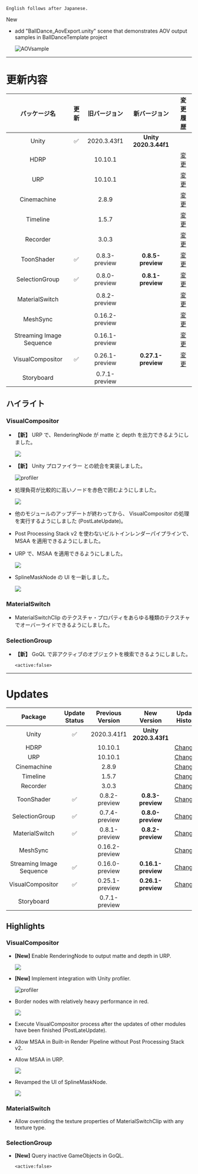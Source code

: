 ```
English follows after Japanese.
```

New
* add "BallDance_AovExport.unity" scene that demonstrates AOV output samples in BallDanceTemplate project
 
  ![AOVsample](https://user-images.githubusercontent.com/71803280/214796666-a2e2a580-0140-48b4-b745-ec121f29241c.png)

---

# 更新内容

|**パッケージ名**|**更新**|**旧バージョン**|**新バージョン**|**変更履歴**|
| :-: | :-: | :-: | :-: | :-: |
|Unity|:white_check_mark:|2020.3.43f1|**Unity 2020.3.44f1**||
|HDRP||10.10.1||[変更](https://docs.unity3d.com/Packages/com.unity.render-pipelines.high-definition@10.10/changelog/CHANGELOG.html) |
|URP||10.10.1||[変更](https://docs.unity3d.com/Packages/com.unity.render-pipelines.universal@10.10/changelog/CHANGELOG.html)|
|Cinemachine||2.8.9||[変更](https://docs.unity3d.com/Packages/com.unity.cinemachine@2.8/changelog/CHANGELOG.html)|
|Timeline||1.5.7||[変更](https://docs.unity3d.com/Packages/com.unity.timeline@1.5/changelog/CHANGELOG.html)|
|Recorder||3.0.3||[変更](https://docs.unity3d.com/Packages/com.unity.recorder@3.0/changelog/CHANGELOG.html)|
|ToonShader|:white_check_mark:|0.8.3-preview|**0.8.5-preview**|[変更](https://docs.unity3d.com/Packages/com.unity.toonshader@0.8/changelog/CHANGELOG.html)|
|SelectionGroup|:white_check_mark:|0.8.0-preview|**0.8.1-preview**|[変更](https://docs.unity3d.com/Packages/com.unity.selection-groups@0.8/changelog/CHANGELOG.html)|
|MaterialSwitch||0.8.2-preview||[変更](https://docs.unity3d.com/Packages/com.unity.material-switch@0.8/changelog/CHANGELOG.html)|
|MeshSync||0.16.2-preview||[変更](https://docs.unity3d.com/ja/Packages/com.unity.meshsync@0.16/changelog/CHANGELOG.html)|
|Streaming Image Sequence||0.16.1-preview||[変更](https://docs.unity3d.com/Packages/com.unity.streaming-image-sequence@0.16/changelog/CHANGELOG.html)|
|VisualCompositor|:white_check_mark:|0.26.1-preview|**0.27.1-preview**|[変更](https://docs.unity3d.com/Packages/com.unity.visual-compositor@0.26/changelog/CHANGELOG.html)|
|Storyboard||0.7.1-preview|||

## **ハイライト**

### **VisualCompositor**

* **【新】** URP で、RenderingNode が matte と depth を出力できるようにしました。

  ![](https://user-images.githubusercontent.com/71803280/213374633-a090c2cb-cf68-4044-948e-5d94612d3141.png)

* **【新】** Unity プロファイラー との統合を実装しました。

  ![profiler](https://user-images.githubusercontent.com/71803280/213129643-eae056ab-2112-479e-b6a9-3e3ee316471b.png)

* 処理負荷が比較的に高いノードを赤色で囲むようにしました。

  ![](https://user-images.githubusercontent.com/71803280/213129544-233af8a2-23c2-4fff-bf77-73225d44b56c.png)

* 他のモジュールのアップデートが終わってから、 VisualCompositor の処理を実行するようにしました (PostLateUpdate)。

* Post Processing Stack v2 を使わないビルトインレンダーパイプラインで、MSAA を適用できるようにしました。

* URP で、MSAA を適用できるようにしました。

  ![](https://user-images.githubusercontent.com/71803280/214222899-c354a297-64bc-43eb-a463-a145f09626ea.png)


* SplineMaskNode の UI を一新しました。

  ![](https://user-images.githubusercontent.com/71803280/213129858-28308fec-173f-47a2-a29a-4da3b4575fc4.png)

### **MaterialSwitch**

* MaterialSwitchClip のテクスチャ・プロパティをあらゆる種類のテクスチャでオーバーライドできるようにしました。

### **SelectionGroup**

* **【新】** GoQL で非アクティブのオブジェクトを検索できるようにしました。
  ```
  <active:false>
  ``` 

---

# Updates

|**Package**|**Update Status**|**Previous Version**|**New Version**|**Update History**|
| :-: | :-: | :-: | :-: | :-: |
|Unity|:white_check_mark:|2020.3.41f1|**Unity 2020.3.43f1**||
|HDRP||10.10.1||[Changes](https://docs.unity3d.com/Packages/com.unity.render-pipelines.high-definition@10.10/changelog/CHANGELOG.html) |
|URP||10.10.1||[Changes](https://docs.unity3d.com/Packages/com.unity.render-pipelines.universal@10.10/changelog/CHANGELOG.html)|
|Cinemachine||2.8.9||[Changes](https://docs.unity3d.com/Packages/com.unity.cinemachine@2.8/changelog/CHANGELOG.html)|
|Timeline||1.5.7||[Changes](https://docs.unity3d.com/Packages/com.unity.timeline@1.5/changelog/CHANGELOG.html)|
|Recorder||3.0.3||[Changes](https://docs.unity3d.com/Packages/com.unity.recorder@3.0/changelog/CHANGELOG.html)|
|ToonShader|:white_check_mark:|0.8.2-preview|**0.8.3-preview**|[Changes](https://docs.unity3d.com/Packages/com.unity.toonshader@0.8/changelog/CHANGELOG.html)|
|SelectionGroup|:white_check_mark:|0.7.4-preview|**0.8.0-preview**|[Changes](https://docs.unity3d.com/Packages/com.unity.selection-groups@0.8/changelog/CHANGELOG.html)|
|MaterialSwitch|:white_check_mark:|0.8.1-preview|**0.8.2-preview**|[Changes](https://docs.unity3d.com/Packages/com.unity.material-switch@0.8/changelog/CHANGELOG.html)|
|MeshSync||0.16.2-preview||[Changes](https://docs.unity3d.com/ja/Packages/com.unity.meshsync@0.16/changelog/CHANGELOG.html)|
|Streaming Image Sequence|:white_check_mark:|0.16.0-preview|**0.16.1-preview**|[Changes](https://docs.unity3d.com/Packages/com.unity.streaming-image-sequence@0.16/changelog/CHANGELOG.html)|
|VisualCompositor|:white_check_mark:|0.25.1-preview|**0.26.1-preview**|[Changes](https://docs.unity3d.com/Packages/com.unity.visual-compositor@0.26/changelog/CHANGELOG.html)|
|Storyboard||0.7.1-preview|||

## **Highlights**

### **VisualCompositor**

* **[New]** Enable RenderingNode to output matte and depth in URP.

  ![](https://user-images.githubusercontent.com/71803280/213374633-a090c2cb-cf68-4044-948e-5d94612d3141.png)

* **[New]** Implement integration with Unity profiler.

  ![profiler](https://user-images.githubusercontent.com/71803280/213129643-eae056ab-2112-479e-b6a9-3e3ee316471b.png)

* Border nodes with relatively heavy performance in red.

  ![](https://user-images.githubusercontent.com/71803280/213129544-233af8a2-23c2-4fff-bf77-73225d44b56c.png)

* Execute VisualCompositor process after the updates of other modules have been finished (PostLateUpdate).

* Allow MSAA in Built-in Render Pipeline without Post Processing Stack v2.

* Allow MSAA in URP.

  ![](https://user-images.githubusercontent.com/71803280/214222899-c354a297-64bc-43eb-a463-a145f09626ea.png)

* Revamped the UI of SplineMaskNode.

  ![](https://user-images.githubusercontent.com/71803280/213129858-28308fec-173f-47a2-a29a-4da3b4575fc4.png)


### **MaterialSwitch**

* Allow overriding the texture properties of MaterialSwitchClip with any texture type.

### **SelectionGroup**

* **[New]** Query inactive GameObjects in GoQL.
  ```
  <active:false>
  ``` 




